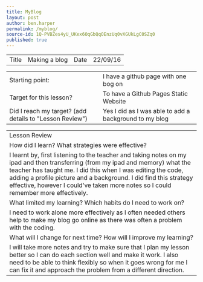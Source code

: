 ```yaml
---
title: MyBlog
layout: post
author: ben.harper
permalink: /myblog/
source-id: 1Q-PVBZes4yU_UKex6OqGbQqOEnzUq0vXGUkLgC0SZq0
published: true
---
```

<table>
  <tr>
    <td>Title</td>
    <td>Making a blog</td>
    <td>Date</td>
    <td>22/09/16</td>
  </tr>
</table>


<table>
  <tr>
    <td>Starting point:</td>
    <td>I have a github page with one bog on</td>
  </tr>
  <tr>
    <td>Target for this lesson?</td>
    <td>To have a Github Pages Static Website</td>
  </tr>
  <tr>
    <td>Did I reach my target? 
(add details to "Lesson Review")</td>
    <td> Yes I did as I was able to add a background to my blog</td>
  </tr>
</table>


<table>
  <tr>
    <td>Lesson Review</td>
  </tr>
  <tr>
    <td>How did I learn? What strategies were effective? </td>
  </tr>
  <tr>
    <td>I learnt by, first listening to the teacher and taking notes on my ipad and then transferring (from my ipad and memory) what the teacher has taught me. I did this when I was editing the code, adding a profile picture and a background. I did find this strategy effective, however I could've taken more notes so I could remember more effectively.</td>
  </tr>
  <tr>
    <td>What limited my learning? Which habits do I need to work on? </td>
  </tr>
  <tr>
    <td>I need to work alone more effectively as I often needed others help to make my blog go online as there was often a problem with the coding.</td>
  </tr>
  <tr>
    <td>What will I change for next time? How will I improve my learning?</td>
  </tr>
  <tr>
    <td>I will take more notes and try to make sure that I plan my lesson better so I can do each section well and make it work. I also need to be able to think flexibly so when it goes wrong for me I can fix it and approach the problem from a different direction.</td>
  </tr>
</table>


